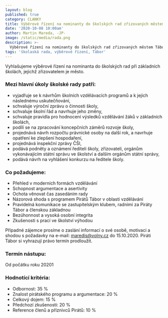 ```yaml
---
layout: blog
published: true
category: CLANKY
title: Výběrové řízení na nominanty do školských rad zřizovaných městem Tábor
date: '2020-10-08 10:00am'
author: Martin Mareda, -JP-
image: /static/media/rada.png
description: >-
  Výběrové řízení na nominanty do školských rad zřizovaných městem Tábor
tags: 'školaská rada, výběrové řízení, Tábor'
---
```


Vyhlašujeme výběrové řízení na nominanta do školských rad při základních školách, jejichž zřizovatelem je město.  

### Mezi hlavní úkoly školské rady patří:
- vyjadřuje se k návrhům školních vzdělávacích programů a k jejich následnému uskutečňování,
- schvaluje výroční zprávu o činnosti školy,
- schvaluje školní řád a navrhuje jeho změny,
- schvaluje pravidla pro hodnocení výsledků vzdělávání žáků v základních školách,
- podílí se na zpracování koncepčních záměrů rozvoje školy,
- projednává návrh rozpočtu právnické osoby na další rok, a navrhuje opatření ke zlepšení hospodaření,
- projednává inspekční zprávy ČŠI,
- podává podněty a oznámení řediteli školy, zřizovateli, orgánům vykonávajícím státní správu ve školství a dalším orgánům státní správy,
- podává návrh na vyhlášení konkurzu na ředitele školy.

### Co požadujeme: 
- Přehled v moderních formách vzdělávání
 - Schopnost argumentace a asertivity
 - Ochota věnovat čas zasedáním rady
 - Názorová shoda s programem Pirátů Tábor v oblasti vzdělávání
 - Pravidelná komunikace se zastupitelským klubem, radními za Piráty Tábor a členskou základnou 	
 - Bezúhonnost a vysoká osobní integrita 	
 - Zkušenosti s prací ve školství výhodou

Případné zájemce prosíme o zaslání informací o své osobě, motivaci a shodou s požadavky na e-mail: maredis@volny.cz do 15.10.2020. Piráti Tábor si vyhrazují právo termín prodloužit.

### Termín nástupu: 
Od počátku roku 20201
 
### Hodnotící kritéria:
- Odbornost: 35 % 	
- Znalost pirátského programu a argumentace: 20 % 	
- Celkový dojem: 15 % 	
- Předchozí zkušenosti: 20 % 	
- Reference členů a příznivců Pirátů: 10 % 	
